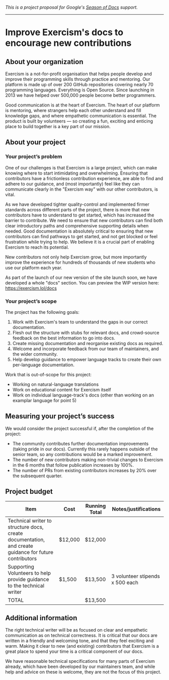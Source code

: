 _This is a project proposal for Google's [Season of Docs](https://developers.google.com/season-of-docs) support._

---

# Improve Exercism's docs to encourage new contributions

## About your organization

Exercism is a not-for-profit organisation that helps people develop and improve their programming skills through practice and mentoring.
Our platform is made up of over 200 GitHub repositories covering nearly 70 programming languages. 
Everything is Open Source. Since launching in 2013 we have helped over 500,000 people become better programmers.

Good communication is at the heart of Exercism. 
The heart of our platform is mentoring, where strangers help each other understand and fill knowledge gaps, and where empathetic communication is essential.
The product is built by volunteers — so creating a fun, exciting and enticing place to build together is a key part of our mission.

## About your project

### Your project’s problem

One of our challenges is that Exercism is a large project, which can make knowing where to start intimidating and overwhelming.
Ensuring that contributors have a frictionless contribution experience, are able to find and adhere to our guidance, and (most importantly) feel like they can communicate clearly in the "Exercism way" with our other contributors, is vital.

As we have developed tighter quality-control and implemented firmer standards across different parts of the project, there is more that new contributors have to understand to get started, which has increased the barrier to contribute.
We need to ensure that new contributors can find both clear introductory paths and comprehensive supporting details when needed.
Good documentation is absolutely critical to ensuring that new contributors can find pathways to get started, and not get blocked or feel frustration while trying to help.
We believe it is a crucial part of enabling Exercism to reach its potential.

New contributors not only help Exercism grow, but more importantly improve the experience for hundreds of thousands of new students who use our platform each year.

As part of the launch of our new version of the site launch soon, we have developed a whole "docs" section. You can preview the WIP version here: https://exercism.lol/docs

### Your project’s scope

The project has the following goals:
1. Work with Exercism's team to understand the gaps in our correct documentation.
2. Flesh out the structure with stubs for relevant docs, and crowd-source feedback on the best information to go into docs.
3. Create missing documentation and reorganise existing docs as required.
4. Welcome and incorporate feedback from our team of maintainers, and the wider community.
5. Help develop guidance to empower language tracks to create their own per-language documentation.

Work that is out-of-scope for this project:
- Working on natural-language translations
- Work on educational content for Exercism itself
- Work on individual language-track's docs (other than working on an examplar language for point 5)

## Measuring your project’s success

We would consider the project successful if, after the completion of the project:

- The community contributes further documentation improvements (taking pride in our docs). Currently this rarely happens outside of the senior team, so any contributions would be a marked improvement.
- The number of new contributors making non-trivial changes to Exercism in the 6 months that follow publication increases by 100%.
- The number of PRs from existing contributors increases by 20% over the subsequent quarter.

## Project budget

| Item      | Cost | Running Total | Notes/justifications |
| ----------- | ----------- | ---- | ---- |
| Technical writer to structure docs, create documentation, and create guidance for future contributors | $12,000 | $12,000 | 
| Supporting Volunteers to help provide guidance to the technical writer   | $1,500 | $13,500 | 3 volunteer stipends x 500 each
| TOTAL | | $13,500 |

## Additional information

The right technical writer will be as focused on clear and empathetic communication as on technical correctness.
It is critical that our docs are written in a friendly and welcoming tone, and that they feel exciting and warm.
Making it clear to new (and existing) contributors that Exercism is a great place to spend your time is a critical component of our docs.

We have reasonable technical specifications for many parts of Exercism already, which have been developed by our maintainers team, and while help and advice on these is welcome, they are not the focus of this project.
